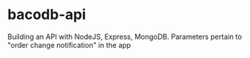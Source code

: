# bacodb-api
Building an API with NodeJS, Express, MongoDB. Parameters pertain to "order change notification" in the app

